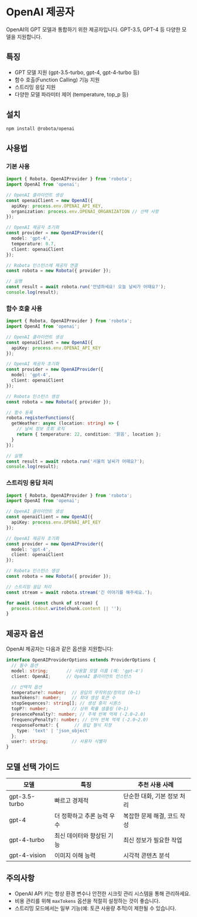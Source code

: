 # OpenAI 제공자

OpenAI의 GPT 모델과 통합하기 위한 제공자입니다. GPT-3.5, GPT-4 등 다양한 모델을 지원합니다.

## 특징

- GPT 모델 지원 (gpt-3.5-turbo, gpt-4, gpt-4-turbo 등)
- 함수 호출(Function Calling) 기능 지원
- 스트리밍 응답 지원
- 다양한 모델 파라미터 제어 (temperature, top_p 등)

## 설치

```bash
npm install @robota/openai
```

## 사용법

### 기본 사용

```typescript
import { Robota, OpenAIProvider } from 'robota';
import OpenAI from 'openai';

// OpenAI 클라이언트 생성
const openaiClient = new OpenAI({
  apiKey: process.env.OPENAI_API_KEY,
  organization: process.env.OPENAI_ORGANIZATION // 선택 사항
});

// OpenAI 제공자 초기화
const provider = new OpenAIProvider({
  model: 'gpt-4',
  temperature: 0.7,
  client: openaiClient
});

// Robota 인스턴스에 제공자 연결
const robota = new Robota({ provider });

// 실행
const result = await robota.run('안녕하세요! 오늘 날씨가 어때요?');
console.log(result);
```

### 함수 호출 사용

```typescript
import { Robota, OpenAIProvider } from 'robota';
import OpenAI from 'openai';

// OpenAI 클라이언트 생성
const openaiClient = new OpenAI({
  apiKey: process.env.OPENAI_API_KEY
});

// OpenAI 제공자 초기화
const provider = new OpenAIProvider({
  model: 'gpt-4',
  client: openaiClient
});

// Robota 인스턴스 생성
const robota = new Robota({ provider });

// 함수 등록
robota.registerFunctions({
  getWeather: async (location: string) => {
    // 날씨 정보 조회 로직
    return { temperature: 22, condition: '맑음', location };
  }
});

// 실행
const result = await robota.run('서울의 날씨가 어때요?');
console.log(result);
```

### 스트리밍 응답 처리

```typescript
import { Robota, OpenAIProvider } from 'robota';
import OpenAI from 'openai';

// OpenAI 클라이언트 생성
const openaiClient = new OpenAI({
  apiKey: process.env.OPENAI_API_KEY
});

// OpenAI 제공자 초기화
const provider = new OpenAIProvider({
  model: 'gpt-4',
  client: openaiClient
});

// Robota 인스턴스 생성
const robota = new Robota({ provider });

// 스트리밍 응답 처리
const stream = await robota.stream('긴 이야기를 해주세요.');

for await (const chunk of stream) {
  process.stdout.write(chunk.content || '');
}
```

## 제공자 옵션

OpenAI 제공자는 다음과 같은 옵션을 지원합니다:

```typescript
interface OpenAIProviderOptions extends ProviderOptions {
  // 필수 옵션
  model: string;       // 사용할 모델 이름 (예: 'gpt-4')
  client: OpenAI;      // OpenAI 클라이언트 인스턴스

  // 선택적 옵션
  temperature?: number;  // 응답의 무작위성/창의성 (0~1)
  maxTokens?: number;    // 최대 생성 토큰 수
  stopSequences?: string[]; // 생성 중지 시퀀스
  topP?: number;         // 상위 확률 샘플링 (0~1)
  presencePenalty?: number; // 주제 반복 억제 (-2.0~2.0)
  frequencyPenalty?: number; // 단어 반복 억제 (-2.0~2.0)
  responseFormat?: {      // 응답 형식 지정
    type: 'text' | 'json_object'
  };
  user?: string;         // 사용자 식별자
}
```

## 모델 선택 가이드

| 모델 | 특징 | 추천 사용 사례 |
|------|------|----------------|
| gpt-3.5-turbo | 빠르고 경제적 | 단순한 대화, 기본 정보 처리 |
| gpt-4 | 더 정확하고 추론 능력 우수 | 복잡한 문제 해결, 코드 작성 |
| gpt-4-turbo | 최신 데이터와 향상된 기능 | 최신 정보가 필요한 작업 |
| gpt-4-vision | 이미지 이해 능력 | 시각적 콘텐츠 분석 |

## 주의사항

- OpenAI API 키는 항상 환경 변수나 안전한 시크릿 관리 시스템을 통해 관리하세요.
- 비용 관리를 위해 `maxTokens` 옵션을 적절히 설정하는 것이 좋습니다.
- 스트리밍 모드에서는 일부 기능(예: 토큰 사용량 추적)이 제한될 수 있습니다. 